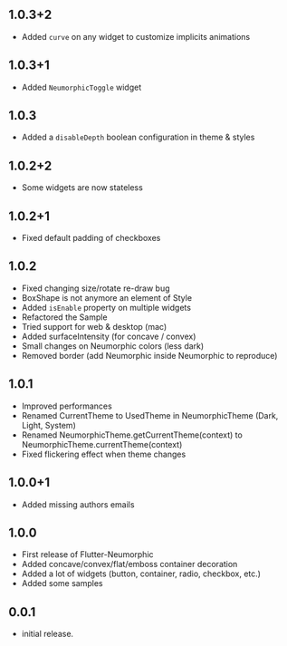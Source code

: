 ## 1.0.3+2

* Added `curve` on any widget to customize implicits animations

## 1.0.3+1

* Added `NeumorphicToggle` widget

## 1.0.3

* Added a `disableDepth` boolean configuration in theme & styles

## 1.0.2+2

* Some widgets are now stateless

## 1.0.2+1

* Fixed default padding of checkboxes

## 1.0.2

* Fixed changing size/rotate re-draw bug
* BoxShape is not anymore an element of Style
* Added `isEnable` property on multiple widgets
* Refactored the Sample
* Tried support for web & desktop (mac)
* Added surfaceIntensity (for concave / convex)
* Small changes on Neumorphic colors (less dark)
* Removed border (add Neumorphic inside Neumorphic to reproduce)

## 1.0.1

* Improved performances
* Renamed CurrentTheme to UsedTheme in NeumorphicTheme (Dark, Light, System)
* Renamed NeumorphicTheme.getCurrentTheme(context) to NeumorphicTheme.currentTheme(context)
* Fixed flickering effect when theme changes

## 1.0.0+1

* Added missing authors emails

## 1.0.0

* First release of Flutter-Neumorphic
* Added concave/convex/flat/emboss container decoration
* Added a lot of widgets (button, container, radio, checkbox, etc.)
* Added some samples

## 0.0.1

* initial release.